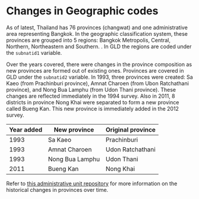 # Changes in Geographic codes

As of latest, Thailand has 76 provinces (changwat) and one administrative area representing Bangkok. In the geographic classification system, these provinces are grouped into 5 regions: Bangkok Metropolis, Central, Northern, Northeastern and Southern. . In GLD the regions are coded under the `subnatid1` variable.

Over the years covered, there were changes in the province composition as new provinces are formed out of existing ones. Provinces are covered in GLD under the `subnatid2` variable. In 1993, three provinces were created: Sa Kaeo (from Prachinburi province), Amnat Charoen (from Ubon Ratchathani province), and Nong Bua Lamphu (from Udon Thani province). These changes are reflected immediately in the 1994 survey. Also in 2011, 8 districts in province Nong Khai were separated to form a new province called Bueng Kan. This new province is immediately added in the 2012 survey.

|     Year added    |     New province       |     Original province    |
|-------------------|------------------------|--------------------------|
|     1993          |     Sa Kaeo            |     Prachinburi          |
|     1993          |     Amnat Charoen      |     Udon Ratchathani     |
|     1993          |     Nong Bua Lamphu    |     Udon Thani           |
|     2011          |     Bueng Kan          |     Nong Khai            |

Refer to [this administrative unit repository](http://www.statoids.com/uth.html) for more information on the historical changes in provinces over time.
